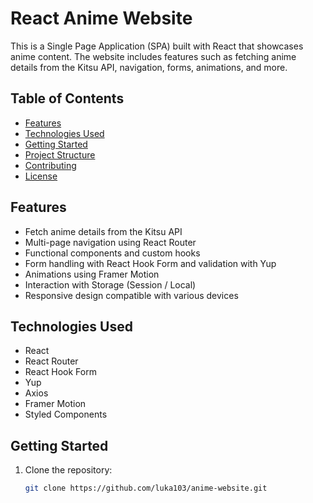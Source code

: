 # React Anime Website

This is a Single Page Application (SPA) built with React that showcases anime content. The website includes features such as fetching anime details from the Kitsu API, navigation, forms, animations, and more.

## Table of Contents

- [Features](#features)
- [Technologies Used](#technologies-used)
- [Getting Started](#getting-started)
- [Project Structure](#project-structure)
- [Contributing](#contributing)
- [License](#license)

## Features

- Fetch anime details from the Kitsu API
- Multi-page navigation using React Router
- Functional components and custom hooks
- Form handling with React Hook Form and validation with Yup
- Animations using Framer Motion
- Interaction with Storage (Session / Local)
- Responsive design compatible with various devices

## Technologies Used

- React
- React Router
- React Hook Form
- Yup
- Axios
- Framer Motion
- Styled Components

## Getting Started

1. Clone the repository:

   ```bash
   git clone https://github.com/luka103/anime-website.git
